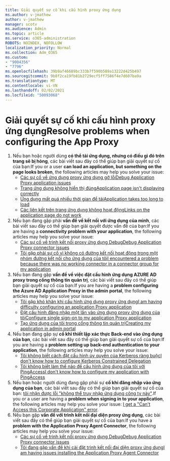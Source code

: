 ```yaml
---
title: Giải quyết sự cố khi cấu hình proxy ứng dụng
ms.author: v-jmathew
author: v-jmathew
manager: scotv
ms.audience: Admin
ms.topic: article
ms.service: o365-administration
ROBOTS: NOINDEX, NOFOLLOW
localization_priority: Normal
ms.collection: Adm_O365
ms.custom:
- "9004356"
- "7796"
ms.openlocfilehash: 39b9af46689bc333b7f590b589a13222d425b497
ms.sourcegitcommit: 9b8f2ca19fb81b2729ecf5ff7586f4e7d607ba9a
ms.translationtype: MT
ms.contentlocale: vi-VN
ms.lasthandoff: 02/02/2021
ms.locfileid: "50093068"
---
```

# <a name="resolve-problems-when-configuring-the-app-proxy"></a><span data-ttu-id="21c58-102">Giải quyết sự cố khi cấu hình proxy ứng dụng</span><span class="sxs-lookup"><span data-stu-id="21c58-102">Resolve problems when configuring the App Proxy</span></span>

1. <span data-ttu-id="21c58-103">Nếu bạn hoặc người dùng **có thể tải ứng dụng, nhưng có điều gì đó trên trang sẽ bị hỏng**, các bài viết sau đây có thể giúp bạn giải quyết sự cố của bạn:</span><span class="sxs-lookup"><span data-stu-id="21c58-103">If you or a user **can load an application, but something on the page looks broken**, the following articles may help you solve your issue:</span></span>
    - [<span data-ttu-id="21c58-104">Các sự cố về ứng dụng proxy ứng dụng gỡ lỗi</span><span class="sxs-lookup"><span data-stu-id="21c58-104">Debug Application Proxy application issues</span></span>](https://docs.microsoft.com/azure/active-directory/manage-apps/application-proxy-debug-apps)
    - [<span data-ttu-id="21c58-105">Trang ứng dụng không hiển thị đúng</span><span class="sxs-lookup"><span data-stu-id="21c58-105">Application page isn't displaying correctly</span></span>](https://docs.microsoft.com/azure/active-directory/application-proxy-page-appearance-broken-problem)
    - [<span data-ttu-id="21c58-106">Ứng dụng mất quá nhiều thời gian để tải</span><span class="sxs-lookup"><span data-stu-id="21c58-106">Application takes too long to load</span></span>](https://docs.microsoft.com/azure/active-directory/application-proxy-page-load-speed-problem)
    - [<span data-ttu-id="21c58-107">Các liên kết trên trang ứng dụng không hoạt động</span><span class="sxs-lookup"><span data-stu-id="21c58-107">Links on the application page do not work</span></span>](https://docs.microsoft.com/azure/active-directory/application-proxy-page-links-broken-problem)
2. <span data-ttu-id="21c58-108">Nếu bạn đang gặp phải **vấn đề về kết nối với ứng dụng của mình**, các bài viết sau đây có thể giúp bạn giải quyết được vấn đề của bạn:</span><span class="sxs-lookup"><span data-stu-id="21c58-108">If you are having a **connectivity problem with your application**, the following articles may help you solve your issue:</span></span>
    - [<span data-ttu-id="21c58-109">Các sự cố về trình kết nối proxy ứng dụng Debug</span><span class="sxs-lookup"><span data-stu-id="21c58-109">Debug Application Proxy connector issues</span></span>](https://docs.microsoft.com/azure/active-directory/manage-apps/application-proxy-debug-connectors)
    - [<span data-ttu-id="21c58-110">Tôi gặp phải sự cố vì không có đường kết nối hoạt động trong một nhóm đường kết nối cho ứng dụng của tôi</span><span class="sxs-lookup"><span data-stu-id="21c58-110">I encountered a problem because there was no working connector in a connector group for my application</span></span>](https://docs.microsoft.com/azure/active-directory/application-proxy-connectivity-no-working-connector)
3. <span data-ttu-id="21c58-111">Nếu bạn đang gặp **vấn đề về việc đặt cấu hình ứng dụng AZURE AD proxy trong cổng thông tin quản trị**, các bài viết sau đây có thể giúp bạn giải quyết sự cố của bạn:</span><span class="sxs-lookup"><span data-stu-id="21c58-111">If you are having a **problem configuring the Azure AD Application Proxy in the admin portal**, the following articles may help you solve your issue:</span></span>
    - [<span data-ttu-id="21c58-112">Tôi gặp khó khăn khi cấu hình ứng dụng proxy ứng dụng</span><span class="sxs-lookup"><span data-stu-id="21c58-112">I am having difficulty configuring an application Proxy application</span></span>](https://docs.microsoft.com/azure/active-directory/application-proxy-config-how-to)
    - [<span data-ttu-id="21c58-113">Đặt cấu hình đăng nhập một lần vào ứng dụng proxy ứng dụng của tôi</span><span class="sxs-lookup"><span data-stu-id="21c58-113">Configure single sign-on to my application Proxy application</span></span>](https://docs.microsoft.com/azure/active-directory/application-proxy-config-sso-how-to)
    - [<span data-ttu-id="21c58-114">Tạo ứng dụng của tôi trong cổng thông tin quản trị</span><span class="sxs-lookup"><span data-stu-id="21c58-114">Creating my application in admin portal</span></span>](https://docs.microsoft.com/azure/active-directory/application-proxy-config-problem)
4. <span data-ttu-id="21c58-115">Nếu bạn đang gặp sự **cố khi thiết lập xác thực Back-end vào ứng dụng của bạn**, các bài viết sau đây có thể giúp bạn giải quyết sự cố của bạn:</span><span class="sxs-lookup"><span data-stu-id="21c58-115">If you are having a **problem setting up back-end authentication to your application**, the following articles may help you solve your issue:</span></span>
    - [<span data-ttu-id="21c58-116">Tôi không biết cách đặt cấu hình ủy quyền của Kerberos ràng buộc</span><span class="sxs-lookup"><span data-stu-id="21c58-116">I don't know how to configure Kerberos Constrained Delegation</span></span>](https://docs.microsoft.com/azure/active-directory/application-proxy-back-end-kerberos-constrained-delegation-how-to)
    - [<span data-ttu-id="21c58-117">Tôi không biết làm thế nào để cấu hình ứng dụng của tôi với PingAccess</span><span class="sxs-lookup"><span data-stu-id="21c58-117">I don't know how to configure my application with PingAccess</span></span>](https://docs.microsoft.com/azure/active-directory/application-proxy-back-end-ping-access-how-to)
5. <span data-ttu-id="21c58-118">Nếu bạn hoặc người dùng đang gặp phải sự **cố khi đăng nhập vào ứng dụng của bạn**, các bài viết sau đây có thể giúp bạn giải quyết sự cố của bạn: [tôi nhận được lỗi "không thể truy nhập ứng dụng công ty này"](https://docs.microsoft.com/azure/active-directory/application-proxy-sign-in-bad-gateway-timeout-error).</span><span class="sxs-lookup"><span data-stu-id="21c58-118">If you or a user are having a **problem when signing in to your application**, the following articles may help you solve your issue: [I get a "Can't Access this Corporate Application" error](https://docs.microsoft.com/azure/active-directory/application-proxy-sign-in-bad-gateway-timeout-error).</span></span>
6. <span data-ttu-id="21c58-119">Nếu bạn gặp **vấn đề với trình kết nối đại diện proxy ứng dụng**, các bài viết sau đây có thể giúp bạn giải quyết sự cố của bạn:</span><span class="sxs-lookup"><span data-stu-id="21c58-119">If you have a **problem with the Application Proxy Agent Connector**, the following articles may help you solve your issue:</span></span>
    - [<span data-ttu-id="21c58-120">Các sự cố về trình kết nối proxy ứng dụng Debug</span><span class="sxs-lookup"><span data-stu-id="21c58-120">Debug Application Proxy connector issues</span></span>](https://docs.microsoft.com/azure/active-directory/manage-apps/application-proxy-debug-connectors)
    - [<span data-ttu-id="21c58-121">Tôi đang gặp vấn đề khi cài đặt trình kết nối đại diện proxy ứng dụng</span><span class="sxs-lookup"><span data-stu-id="21c58-121">I am having issues installing the Application Proxy Agent Connector</span></span>](https://docs.microsoft.com/azure/active-directory/application-proxy-connector-installation-problem)
